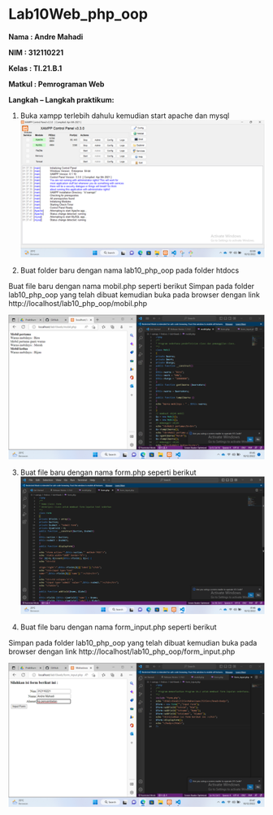 # Lab10Web_php_oop

<b>Nama	: Andre Mahadi
  
NIM		: 312110221
  
Kelas		: TI.21.B.1
  
Matkul		: Pemrograman Web
  
Langkah – Langkah praktikum:</b>

1.	Buka xampp terlebih dahulu kemudian start apache dan mysql
![image](SS/ss1.png)

2. Buat folder baru dengan nama lab10_php_oop pada folder htdocs

Buat file baru dengan nama mobil.php seperti berikut
Simpan pada folder lab10_php_oop yang telah dibuat kemudian buka pada browser dengan link http://localhost/lab10_php_oop/mobil.php 

 ![image](SS/ss2.png)

3.	Buat file baru dengan nama form.php seperti berikut
![image](SS/ss3.png)

4.	Buat file baru dengan nama form_input.php seperti berikut

Simpan pada folder lab10_php_oop yang telah dibuat kemudian buka pada browser dengan link http://localhost/lab10_php_oop/form_input.php 
 
![image](SS/ss4.png)